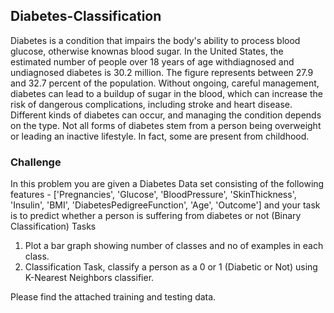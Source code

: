 ## Diabetes-Classification

Diabetes is a condition that impairs the body's ability to process blood glucose, otherwise knownas blood sugar. In the United States, the estimated number of people over 18 years of age withdiagnosed and undiagnosed diabetes is 30.2 million. The figure represents between 27.9 and 32.7 percent of the population. Without ongoing, careful management, diabetes can lead to a buildup of sugar in the blood, which can increase the risk of dangerous complications, including stroke and heart disease. Different kinds of diabetes can occur, and managing the condition depends on the type. Not all forms of diabetes stem from a person being overweight or leading an inactive lifestyle. In fact, some are present from childhood.

### Challenge
In this problem you are given a Diabetes Data set consisting of the following features -
['Pregnancies', 'Glucose', 'BloodPressure', 'SkinThickness',
'Insulin', 'BMI', 'DiabetesPedigreeFunction', 'Age', 'Outcome']
and your task is to predict whether a person is suffering from diabetes or not (Binary Classification)
Tasks
1) Plot a bar graph showing number of classes and no of examples in each class.
2) Classification Task, classify a person as a 0 or 1 (Diabetic or Not) using K-Nearest Neighbors
classifier.

Please find the attached training and testing data.
